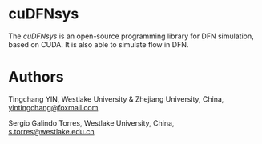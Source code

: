 # cuDFNsys
The *cuDFNsys* is an open-source programming library for DFN simulation, based on CUDA. It is also able to simulate flow in DFN.

# Authors
Tingchang YIN, Westlake University & Zhejiang University, China, yintingchang@foxmail.com

Sergio Galindo Torres, Westlake University, China, s.torres@westlake.edu.cn

